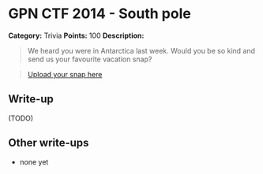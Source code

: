 # GPN CTF 2014 - South pole

**Category:** Trivia
**Points:** 100
**Description:**

> We heard you were in Antarctica last week. Would you be so kind and send us your favourite vacation snap?

> [Upload your snap here](http://ctf.gpn.entropia.de:50050/) 

## Write-up

(TODO)

## Other write-ups

* none yet
